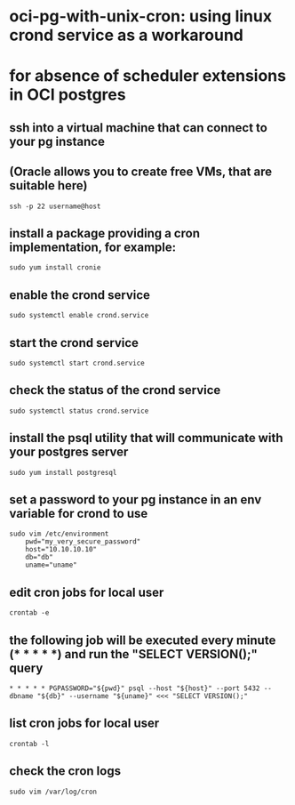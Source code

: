 # oci-pg-with-unix-cron: using linux crond service as a workaround
# for absence of scheduler extensions in OCI postgres

## ssh into a virtual machine that can connect to your pg instance
## (Oracle allows you to create free VMs, that are suitable here)
    ssh -p 22 username@host

## install a package providing a cron implementation, for example:
    sudo yum install cronie

## enable the crond service
    sudo systemctl enable crond.service

## start the crond service
    sudo systemctl start crond.service

## check the status of the crond service
    sudo systemctl status crond.service

## install the psql utility that will communicate with your postgres server
    sudo yum install postgresql

## set a password to your pg instance in an env variable for crond to use
    sudo vim /etc/environment
        pwd="my_very_secure_password"
        host="10.10.10.10"
        db="db"
        uname="uname"

## edit cron jobs for local user
    crontab -e

## the following job will be executed every minute (* * * * *) and run the "SELECT VERSION();" query
    * * * * * PGPASSWORD="${pwd}" psql --host "${host}" --port 5432 --dbname "${db}" --username "${uname}" <<< "SELECT VERSION();"

## list cron jobs for local user
    crontab -l

## check the cron logs
    sudo vim /var/log/cron
